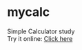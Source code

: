# mycalc
Simple Calculator study <br>
Try it online: <a href="https://rafaelr92f.github.io/mycalc/" target="_blank">Click here</a>
